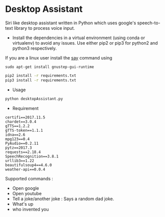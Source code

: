 # Desktop Assistant
Siri like desktop assistant written in Python which uses google's speech-to-text library to process voice input.

* Install the dependencies in a virtual environment (using conda or virtualenv) to avoid any issues. Use either pip2 or pip3 for python2 and python3 respectively.

If you are a linux user install the [say](https://askubuntu.com/questions/501910/how-to-text-to-speech-output-using-command-line) command using
```
sudo apt-get install gnustep-gui-runtime
```

```bash
pip2 install -r requirements.txt
pip3 install -r requirements.txt
```

* Usage

```bash
python desktopAssistant.py
````

* Requirement
``` Requirement
certifi==2017.11.5
chardet==3.0.4
gTTS==1.2.2
gTTS-token==1.1.1
idna==2.6
mpg123==0.4
PyAudio==0.2.11
pytz==2017.3
requests==2.18.4
SpeechRecognition==3.8.1
urllib3==1.22
beautifulsoup4==4.6.0
weather-api==0.0.4
```

Supported commands :
* Open google
* Open youtube
* Tell a joke/another joke : Says a random dad joke.
* What's up
* who invented you
